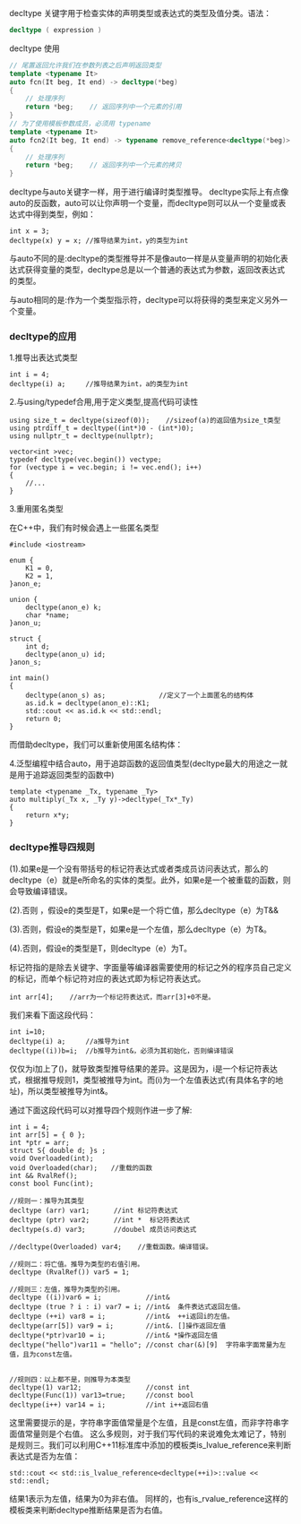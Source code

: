 decltype 关键字用于检查实体的声明类型或表达式的类型及值分类。语法：

```cpp
decltype ( expression )
```

decltype 使用

```cpp
// 尾置返回允许我们在参数列表之后声明返回类型
template <typename It>
auto fcn(It beg, It end) -> decltype(*beg)
{
    // 处理序列
    return *beg;    // 返回序列中一个元素的引用
}
// 为了使用模板参数成员，必须用 typename
template <typename It>
auto fcn2(It beg, It end) -> typename remove_reference<decltype(*beg)>::type
{
    // 处理序列
    return *beg;    // 返回序列中一个元素的拷贝
}
```


decltype与auto关键字一样，用于进行编译时类型推导。
decltype实际上有点像auto的反函数，auto可以让你声明一个变量，而decltype则可以从一个变量或表达式中得到类型，例如：

```
int x = 3;  
decltype(x) y = x; //推导结果为int，y的类型为int
```
与auto不同的是:decltype的类型推导并不是像auto一样是从变量声明的初始化表达式获得变量的类型，decltype总是以一个普通的表达式为参数，返回改表达式的类型。

与auto相同的是:作为一个类型指示符，decltype可以将获得的类型来定义另外一个变量。

### decltype的应用
1.推导出表达式类型


```
int i = 4;
decltype(i) a;     //推导结果为int，a的类型为int
```

2.与using/typedef合用,用于定义类型,提高代码可读性



```
using size_t = decltype(sizeof(0));    //sizeof(a)的返回值为size_t类型
using ptrdiff_t = decltype((int*)0 - (int*)0);
using nullptr_t = decltype(nullptr);

vector<int >vec;
typedef decltype(vec.begin()) vectype;
for (vectype i = vec.begin; i != vec.end(); i++)
{
    //...
}
```

3.重用匿名类型

在C++中，我们有时候会遇上一些匿名类型



```
#include <iostream>

enum {
    K1 = 0,
    K2 = 1,
}anon_e;

union {
    decltype(anon_e) k;
    char *name;
}anon_u;

struct {
    int d;
    decltype(anon_u) id;
}anon_s;

int main()
{
    decltype(anon_s) as;　　　　　　　　//定义了一个上面匿名的结构体
    as.id.k = decltype(anon_e)::K1;
    std::cout << as.id.k << std::endl;
    return 0;
}
```


而借助decltype，我们可以重新使用匿名结构体：

4.泛型编程中结合auto，用于追踪函数的返回值类型(decltype最大的用途之一就是用于追踪返回类型的函数中)


```
template <typename _Tx, typename _Ty>
auto multiply(_Tx x, _Ty y)->decltype(_Tx*_Ty)
{
    return x*y;
}
```

### decltype推导四规则
(1).如果e是一个没有带括号的标记符表达式或者类成员访问表达式，那么的decltype（e）就是e所命名的实体的类型。此外，如果e是一个被重载的函数，则会导致编译错误。

(2).否则 ，假设e的类型是T，如果e是一个将亡值，那么decltype（e）为T&&

(3).否则，假设e的类型是T，如果e是一个左值，那么decltype（e）为T&。

(4).否则，假设e的类型是T，则decltype（e）为T。

标记符指的是除去关键字、字面量等编译器需要使用的标记之外的程序员自己定义的标记，而单个标记符对应的表达式即为标记符表达式。


```
int arr[4];    //arr为一个标记符表达式，而arr[3]+0不是。
```

我们来看下面这段代码：


```
int i=10;
decltype(i) a;     //a推导为int
decltype((i))b=i;  //b推导为int&，必须为其初始化，否则编译错误
```
  
仅仅为i加上了()，就导致类型推导结果的差异。这是因为，i是一个标记符表达式，根据推导规则1，类型被推导为int。而(i)为一个左值表达式(有具体名字的地址)，所以类型被推导为int&。

通过下面这段代码可以对推导四个规则作进一步了解:



```
int i = 4;
int arr[5] = { 0 };
int *ptr = arr;
struct S{ double d; }s ;
void Overloaded(int);
void Overloaded(char);　　//重载的函数
int && RvalRef();
const bool Func(int);

//规则一：推导为其类型
decltype (arr) var1;      //int 标记符表达式
decltype (ptr) var2;      //int *  标记符表达式
decltype(s.d) var3;       //doubel 成员访问表达式

//decltype(Overloaded) var4;    //重载函数。编译错误。

//规则二：将亡值。推导为类型的右值引用。
decltype (RvalRef()) var5 = 1;

//规则三：左值，推导为类型的引用。
decltype ((i))var6 = i;           //int&
decltype (true ? i : i) var7 = i; //int&  条件表达式返回左值。
decltype (++i) var8 = i;          //int&  ++i返回i的左值。
decltype(arr[5]) var9 = i;        //int&. []操作返回左值
decltype(*ptr)var10 = i;          //int& *操作返回左值
decltype("hello")var11 = "hello"; //const char(&)[9]  字符串字面常量为左值，且为const左值。


//规则四：以上都不是，则推导为本类型
decltype(1) var12;                //const int
decltype(Func(1)) var13=true;     //const bool
decltype(i++) var14 = i;          //int i++返回右值
```
   

这里需要提示的是，字符串字面值常量是个左值，且是const左值，而非字符串字面值常量则是个右值。
这么多规则，对于我们写代码的来说难免太难记了，特别是规则三。我们可以利用C++11标准库中添加的模板类is_lvalue_reference来判断表达式是否为左值：


```
std::cout << std::is_lvalue_reference<decltype(++i)>::value << std::endl;
```

结果1表示为左值，结果为0为非右值。
同样的，也有is_rvalue_reference这样的模板类来判断decltype推断结果是否为右值。